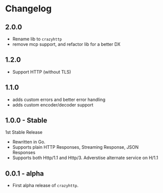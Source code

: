 # Changelog

2.0.0
---------------
* Rename lib to `crazyhttp`
* remove mcp support, and refactor lib for a better DX

1.2.0
---------------
* Support HTTP (without TLS)

1.1.0
---------------
* adds custom errors and better error handling
* adds custom encoder/decoder support

1.0.0 - Stable
--------------- 
1st Stable Release
* Rewritten in Go.
* Supports plain HTTP Responses, Streaming Response, JSON Responses
* Supports both Http/1.1 and Http/3. Adverstise alternate service on H/1.1

0.0.1 - alpha
---------------
- First alpha release of `crazyhttp`. 